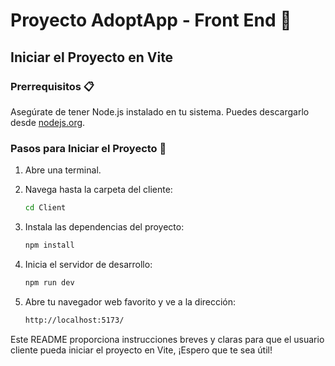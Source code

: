# Proyecto AdoptApp - Front End 🚀

## Iniciar el Proyecto en Vite

### Prerrequisitos 📋

Asegúrate de tener Node.js instalado en tu sistema. Puedes descargarlo desde [nodejs.org](https://nodejs.org/).

### Pasos para Iniciar el Proyecto 🔧

1. Abre una terminal.

2. Navega hasta la carpeta del cliente:
   ```bash
   cd Client
3. Instala las dependencias del proyecto:
    ```bash
    npm install
4. Inicia el servidor de desarrollo:
    ```bash
    npm run dev
5. Abre tu navegador web favorito y ve a la dirección:
    ```bash
    http://localhost:5173/

Este README proporciona instrucciones breves y claras para que el usuario cliente pueda iniciar el proyecto en Vite, ¡Espero que te sea útil!
